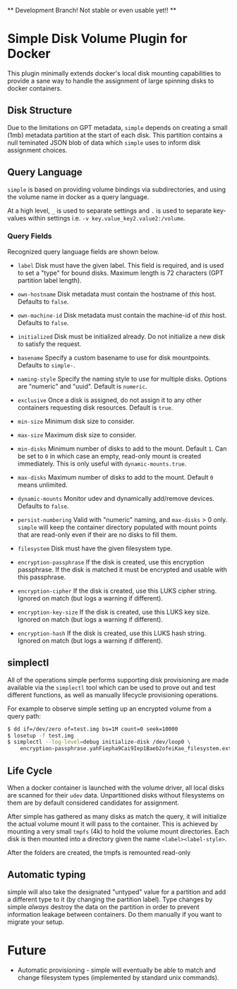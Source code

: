 ** Development Branch! Not stable or even usable yet!! **

# Simple Disk Volume Plugin for Docker

This plugin minimally extends docker's local disk mounting capabilities to
provide a sane way to handle the assignment of large spinning disks to docker
containers.

## Disk Structure
Due to the limitations on GPT metadata, `simple` depends on creating a small
(1mb) metadata partition at the start of each disk. This partition contains
a null teminated JSON blob of data which `simple` uses to inform disk assignment
choices.

## Query Language
`simple` is based on providing volume bindings via subdirectories, and using
the volume name in docker as a query language.

At a high level, `_` is used to separate settings and `.` is used to separate
key-values within settings i.e. `-v key.value_key2.value2:/volume`.

### Query Fields
Recognized query language fields are shown below.

* `label`
  Disk must have the given label. This field is required, and is used to 
  set a "type" for bound disks. Maximum length is 72 characters (GPT
  partition label length).

* `own-hostname`
  Disk metadata must contain the hostname of *this* host. Defaults to `false`.
  
* `own-machine-id`
  Disk metadata must contain the machine-id of *this* host. Defaults to `false`.
  
* `initialized`
  Disk must be initialized already. Do not initialize a new disk to satisfy the
  request.

* `basename`
  Specify a custom basename to use for disk mountpoints. Defaults to `simple-`.

* `naming-style`
  Specify the naming style to use for multiple disks. Options are "numeric"
  and "uuid". Default is `numeric`.

* `exclusive`
  Once a disk is assigned, do not assign it to any other containers requesting
  disk resources. Default is `true`.

* `min-size`
  Minimum disk size to consider.

* `max-size`
  Maximum disk size to consider.

* `min-disks`
  Minimum number of disks to add to the mount. Default `1`. Can be set to `0`
  in which case an empty, read-only mount is created immediately. This is only
  useful with `dynamic-mounts.true`.

* `max-disks`
  Maximum number of disks to add to the mount. Default `0` means unlimited.

* `dynamic-mounts`
  Monitor udev and dynamically add/remove devices. Defaults to `false`.

* `persist-numbering`
  Valid with "numeric" naming, and `max-disks` > 0 only. `simple` will keep
  the container directory populated with mount points that are read-only even
  if their are no disks to fill them.

* `filesystem`
  Disk must have the given filesystem type.
  
* `encryption-passphrase`
  If the disk is created, use this encryption passphrase. If the disk is matched
  it must be encrypted and usable with this passphrase.
  
* `encryption-cipher`
  If the disk is created, use this LUKS cipher string. Ignored on match (but
  logs a warning if different).

* `encryption-key-size`
  If the disk is created, use this LUKS key size. Ignored on match (but
  logs a warning if different).
  
* `encryption-hash`
  If the disk is created, use this LUKS hash string. Ignored on match (but
  logs a warning if different).

## simplectl
All of the operations simple performs supporting disk provisioning are made
available via the `simplectl` tool which can be used to prove out and test
different functions, as well as manually lifecycle provisioning operations.

For example to observe simple setting up an encrypted volume from a query
path:
```bash
$ dd if=/dev/zero of=test.img bs=1M count=0 seek=10000
$ losetup -f test.img
$ simplectl --log-level=debug initialize-disk /dev/loop0 \
    encryption-passphrase.yahFiepha9Cai9Iep1Baeb2ofeiKae_filesystem.ext4
```

## Life Cycle
When a docker container is launched with the volume driver, all local disks
are scanned for their `udev` data. Unpartitioned disks without filesystems on
them are by default considered candidates for assignment.

After simple has gathered as many disks as match the query, it will initialize
the actual volume mount it will pass to the container. This is achieved by
mounting a very small `tmpfs` (4k) to hold the volume mount directories. Each
disk is then mounted into a directory given the name `<label><label-style>`.

After the folders are created, the tmpfs is remounted read-only

## Automatic typing
simple will also take the designated "untyped" value for a partition
and add a different type to it (by changing the partition label). Type
changes by simple *always* destroy the data on the partition in order
to prevent information leakage between containers. Do them manually if
you want to migrate your setup.

# Future
* Automatic provisioning - simple will eventually be able to match and
  change filesystem types (implemented by standard unix commands).
 

